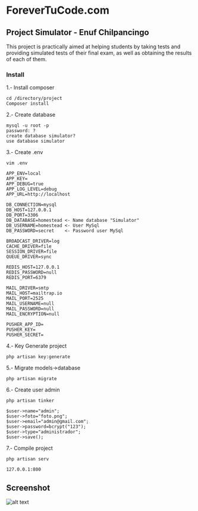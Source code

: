 # ForeverTuCode.com

## Project Simulator - Enuf Chilpancingo

This project is practically aimed at helping students by taking tests and providing simulated tests of their final exam, as well as obtaining the results of each of them.

### Install

1.- Install composer
```
cd /directory/project
Composer install
```
2.- Create database
```
mysql -u root -p
password: ?
create database simulator? 
use database simulator
```
3.- Create .env
```
vim .env

APP_ENV=local
APP_KEY=
APP_DEBUG=true
APP_LOG_LEVEL=debug
APP_URL=http://localhost

DB_CONNECTION=mysql
DB_HOST=127.0.0.1
DB_PORT=3306
DB_DATABASE=homestead <- Name database "Simulator"
DB_USERNAME=homestead <- User MySql
DB_PASSWORD=secret    <- Password user MySql

BROADCAST_DRIVER=log
CACHE_DRIVER=file
SESSION_DRIVER=file
QUEUE_DRIVER=sync

REDIS_HOST=127.0.0.1
REDIS_PASSWORD=null
REDIS_PORT=6379

MAIL_DRIVER=smtp
MAIL_HOST=mailtrap.io
MAIL_PORT=2525
MAIL_USERNAME=null
MAIL_PASSWORD=null
MAIL_ENCRYPTION=null

PUSHER_APP_ID=
PUSHER_KEY=
PUSHER_SECRET=
```
4.- Key Generate project
```
php artisan key:generate
```
5.- Migrate models->database
```
php artisan migrate
```
6.- Create user admin
```
php artisan tinker

$user->name="admin";
$user->foto="foto.png";
$user->email="admin@gmail.com";
$user->password=bcrypt("123");
$user->type="administrador";
$user->save();
```
7.- Compile project
```
php artisan serv

127.0.0.1:800
```

## Screenshot
![alt text](http://www.itchilpancingo.edu.mx/images/logoitchaux.jpg)
